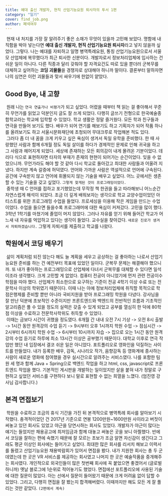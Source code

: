 ```yaml
---
title: 예대 출신 개발자, 현직 산업기능요원 퇴사자의 투서 1편
category: "일기"
cover: find_job.png
author: 페넥여우
---
```

&nbsp;현재 내 처지를 가장 잘 알려주기 좋은 소재가 무엇이 있을까 고민해 보았다. 명함에 내 직함을
박아 넣는다면 **예대 출신 개발자, 현직 산업기능요원 퇴사자**라고 넣지 않을까 싶었다. 그렇다. 나는 예대를 자퇴하고 일명 병역특례요원, 통칭 산업기능요원으로서 서울 모 산업체에 복무했다가 최근 퇴사한 신분이다. 개발자로서 정보처리업체에 입사하는 건 쉬운 일이 아니다. 다른 직종과 달리 갖춰야 할 자격요건도
따로 있을 뿐더러 군복무를 대체하고 싶어하는 **코딩 괴물들**을 경쟁자로 상대해야 하니까 말이다. 결론부터 말하자면 나의 심연은 이런 괴물들과 맞서 싸우기에 한없이 얕았다. 
## Good Bye, 내 고향
&nbsp;원래 나는 ```연극 연출가나 비평가```가 되고 싶었다. 어렸을 때부터 책 읽는 걸 좋아해서 꾸준히 무언가를 읽었고 덕분인지 글도 잘 쓰게 되었다. 다행히 글쓰기 전형으로 한국예술종합학교라는 학교에 입학할 수 있었다. 학교 생활은 정말 즐거웠다. 모든 학과 친구들과 연극을 만들어 보기도 했다. 배우가 되어 연기를 해보기도 하고 기획자가 되어 작품 하나를 올려보기도 하고 서울시문화재단에 초청되어 무대크루로 작업해본 적도 있다. <br>
&nbsp;그러다 좀 더 내 꿈을 크게 키우고 싶은 욕심이 생겨서 독일 유학을 준비했다. 한 때 사랑했던 사람과 함께 6개월 정도 독일 살이를 하다가 경제적인 문제로 인해 귀국을 하고 그 사람과 헤어지게 되었다. 세상에 존재하는 모든 회의감이 내게 몰려온 기분이었다. 데리다 식으로 표현하자면 타자의 부재가 존재의 현현이 되어가는 순간이었다. 잊을 수 없었으니까. 무언가라도 해야 할 것 같아 다시 학교로 돌아갔고 최대한 사람들과 어울려 지냈다. 하지만 계속 갈증에 허덕였다. 언어와 가까운 사람은 역설적으로 언어에 구속된다. 공간에 구속받지 않고 언어에 휘몰되지 않는 기술을 배우고 싶었다. 어느 곳에서든 생존할 수 있는 기술을 갖고 싶었다. ```그렇게 찾게된 것이 프로그래밍이었다.```
<br> 
&nbsp;중학생 때 C 언어를 접하고 포기했었는데 무작정 책 한권을 들고 따라해보니 어느순간 자연스럽게 해석이 되었다. 조금 더 깊게 배워보자는 생각으로 학교 교양수업이었던 아티스트를 위한 프로그래밍 수업을 들었다. 프로세싱을 이용해 작은 게임을 만드는 수업이었다. 수업을 들으면 들을수록 프로그래머에 대한 욕심이 커져갔다. 고민을 많이 했다. 3학년 1학기를 마쳤기에 졸업이 머지 않았다. 그러나 자유를 얻기 위해 들어간 학교가 어느새 내 자유를 억압하고 있다는 생각이 들었다. 교수실을 찾아갔다. ```새로운 진로가 생겨서 자퇴하겠습니다.``` 그렇게 자퇴서를 제출하고 학교를 나왔다. 
## 학원에서 코딩 배우기
&nbsp;삶이 계획처럼 되진 않는다 해도 늘 계획을 세우고 공상하는 걸 좋아하는 나로서 산업기능요원 준비를 하는 건 예전부터 목표에 있었던 일이다. 군복무 문제는 해결해야 했으니까. 또 내가 좋아하는 프로그래밍으로 산업체에 다녀서 군복무를 대체할 수 있다면 일석이조라 생각했다. 크게 고민할 게 없었다. 컴퓨터 전공이 아니었기에 먼저 관련 전공이수학점을 따야 했다. 산업체가 최소한으로 요구하는 기준이 전공 4학기 이상 수료 또는 전문학사 이상의 학위였기 때문이다. 이때 나는 아예 정보처리업체에 취직할 목적으로 학점은행제를 준비할 뿐만 아니라 국비지원을 받아 프로그래밍 학원을 다녔다. 강사님을 잘 만난 덕분에 초보적인 수준이지만 프론트엔드와 백엔드의 전반적인 흐름과 기초적인 알고리즘은 풀 수 있을 정도의 실력은 갖출 수 있게 되었고 공부를 열심히 한 덕에 80학점 이상을 수료하고 전문학사학위도 취득할 수 있었다. 
<br>
&nbsp;이때는 금보다 시간이 귀했을 정도였다. 6개월 간 내내 오전 7시 기상 -> 오전 8시 출발 -> 1시간 동안 원격강의 수업 듣기 -> 9시부터 오후 1시까지 학원 수업 -> 점심시간 -> 2시부터 6시까지 학원 수업 -> 6시부터 10시까지 자습 -> 집으로 오는 1시간 동안 원격강의 수업 듣기로 하루에 최소 13시간 이상은 공부했기 때문이다. 대학교 이후로 연극 작업만 했던 내 입장에서 결코 쉬운 일은 아니었다. 
포트폴리오로 영화인을 덕질하는 사이트를 만들었다. 내가 등록한 배우, 감독, 시나리오 작가, 음향감독 등 영화계에 종사하는 사람이 새로운 영화에 참여했을 경우 실시간으로 알려주는 서비스였다. 나를 포함한 팀원 세 명과 함께 Java + Spring으로 백엔드 작업을 하고 html, css, javascript로 프론트엔드 작업을 했다. 기본적인 게시판을 개발하는 일이었지만 살을 붙혀 내가 정말로 구현하고 싶었던 서비스를 구현하다 보니 말로 표현할 수 없는 희열을 느꼈다. (엄진영 강사님 감사합니다.)
## 본격 면접보기
&nbsp;학원을 수료하고 조금의 휴식 기간을 가진 뒤 본격적으로 병역특례 회사를 알아보기 시작했다. 충격적이었던 건 2017년 기준으로 연봉 1200만원~1600만원 사이라고 버젓이 써놓고 있던 회사도 있었고 야근을 당연시하는 회사도 있었다. 개발자가 야근이 많다는 얘기는 들었지만 채용공고에 최저임금과 함께 대놓고 써놓은 곳을 보니 아찔했다. 반에서 코딩을 잘하는 편에 속했기 때문에 잘 모르는 초보가 조금 알면 자신감이 생긴다고 그래도 평균 이상인 회사에는 들어가고 싶었다. 최대한 많은 회사를 리서치 해보고 이력서를 돌렸고 산업기능요원 채용박람회가 있어서 면접을 봤다. 내가 지원한 회사는 총 두 군데였는데 한 곳은 VR 서비스를 제공하는 회사였고 나머지 한 곳은 예술작품을 중개해주는 회사였다. 개인적으로 외국인들이 많은 첫번째 회사에 꼭 붙었으면 좋겠어서 (글로벌 하니까) 옛날 블로그에 1순위로 적어놓기도 했었다. 면접에선 포트폴리오에 사용된 기술에 대한 질문이 많았다. 아는 선에서 질문이 들어왔기 때문에 크게 어려움 없이 답할 수 있었다. 그리고, 다행히 면접을 잘 봤는지 합격해버렸다. 
이때까지만 해도 모든 게 잘 풀리는 것만 같았다. ```(2편에서 계속)```